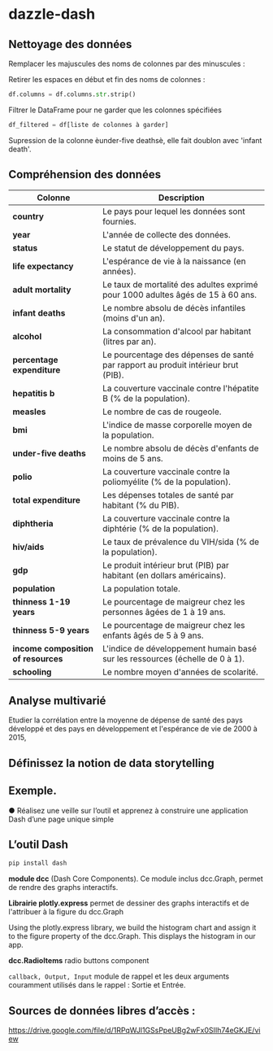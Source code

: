 # dazzle-dash

## Nettoyage des données

Remplacer les majuscules des noms de colonnes par des minuscules :


Retirer les espaces en début et fin des noms de colonnes :
```python
df.columns = df.columns.str.strip()
```

Filtrer le DataFrame pour ne garder que les colonnes spécifiées
```python
df_filtered = df[liste de colonnes à garder]
```

Supression de la colonne èunder-five deathsè, elle fait doublon avec 'infant death'.

## Compréhension des données

| **Colonne**                      | **Description**                                                                                                                                        |
|----------------------------------|--------------------------------------------------------------------------------------------------------------------------------------------------------|
| **country**                      | Le pays pour lequel les données sont fournies.                                                                                                          |
| **year**                         | L'année de collecte des données.                                                                                                                        |
| **status**                       | Le statut de développement du pays.                                                               |
| **life expectancy**              | L'espérance de vie à la naissance (en années).                                                                                                          |
| **adult mortality**              | Le taux de mortalité des adultes exprimé pour 1000 adultes âgés de 15 à 60 ans.                                                           |
| **infant deaths**                | Le nombre absolu de décès infantiles (moins d'un an).                                                                                                   |
| **alcohol**                      | La consommation d'alcool par habitant (litres par an).                                                                                                  |
| **percentage expenditure**       | Le pourcentage des dépenses de santé par rapport au produit intérieur brut (PIB).                                                                        |
| **hepatitis b**                  | La couverture vaccinale contre l'hépatite B (% de la population).                                                                                       |
| **measles**                      | Le nombre de cas de rougeole.                                                                                                                           |
| **bmi**                          | L'indice de masse corporelle moyen de la population.                                                                                                    |
| **under-five deaths**            | Le nombre absolu de décès d'enfants de moins de 5 ans.                                                                                                  |
| **polio**                        | La couverture vaccinale contre la poliomyélite (% de la population).                                                                                    |
| **total expenditure**            | Les dépenses totales de santé par habitant (% du PIB).                                                                                                  |
| **diphtheria**                   | La couverture vaccinale contre la diphtérie (% de la population).                                                                                       |
| **hiv/aids**                     | Le taux de prévalence du VIH/sida (% de la population).                                                                                                 |
| **gdp**                          | Le produit intérieur brut (PIB) par habitant (en dollars américains).                                                                                   |
| **population**                   | La population totale.                                                                                                                                  |
| **thinness 1-19 years**          | Le pourcentage de maigreur chez les personnes âgées de 1 à 19 ans.                                                                                      |
| **thinness 5-9 years**           | Le pourcentage de maigreur chez les enfants âgés de 5 à 9 ans.                                                                                          |
| **income composition of resources** | L'indice de développement humain basé sur les ressources (échelle de 0 à 1).                                                                            |
| **schooling**                    | Le nombre moyen d'années de scolarité.                                                                                                                  |


## Analyse multivarié

Etudier la corrélation entre la moyenne de dépense de santé des pays développé et des pays en développement et l'espérance de vie de 2000 à 2015, 

## Définissez la notion de data storytelling

## Exemple.

● Réalisez une veille sur l’outil et apprenez à construire une application
Dash d’une page unique simple


## L’outil Dash


```bash
pip install dash
```
**module dcc** (Dash Core Components).
Ce module inclus dcc.Graph, permet de rendre des graphs interactifs.

**Librairie plotly.express**
permet de dessiner des graphs interactifs et de l'attribuer à la figure du dcc.Graph

Using the plotly.express library, we build the histogram chart and assign it to the figure property of the dcc.Graph. This displays the histogram in our app.

**dcc.RadioItems**
radio buttons component

`callback, Output, Input`
module de rappel et les deux arguments couramment utilisés dans le rappel : Sortie et Entrée.



## Sources de données libres d’accès :
https://drive.google.com/file/d/1RPqWJl1GSsPpeUBg2wFx0SIIh74eGKJE/view